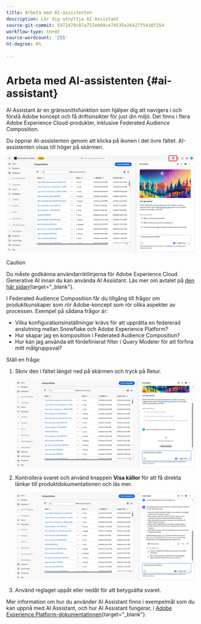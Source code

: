 ```yaml
---
title: Arbeta med AI-assistenten
description: Lär dig utnyttja AI Assistant
source-git-commit: 5972479c87a757eb09ce74535e26427f5410f254
workflow-type: tm+mt
source-wordcount: '255'
ht-degree: 0%

---
```


# Arbeta med AI-assistenten {#ai-assistant}

AI Assistant är en gränssnittsfunktion som hjälper dig att navigera i och förstå Adobe koncept och få driftsinsikter för just din miljö. Det finns i flera Adobe Experience Cloud-produkter, inklusive Federated Audience Composition.

Du öppnar AI-assistenten genom att klicka på ikonen i det övre fältet. AI-assistenten visas till höger på skärmen.

![](assets/do-not-localize/ai-assistant-open.png)


>[!CAUTION]
>
>Du måste godkänna användarriktlinjerna för Adobe Experience Cloud Generative AI innan du kan använda AI Assistant. Läs mer om avtalet på [den här sidan](https://experienceleague.adobe.com/en/docs/experience-platform/ai-assistant/home){target="_blank"}.

I Federated Audience Composition får du tillgång till frågor om produktkunskaper som rör Adobe-koncept som rör olika aspekter av processen. Exempel på sådana frågor är:

* Vilka konfigurationsinställningar krävs för att upprätta en federerad anslutning mellan Snowflake och Adobe Experience Platform?
* Hur skapar jag en komposition i Federated Audience Composition?
* Hur kan jag använda ett fördefinierat filter i Query Modeler för att förfina mitt målgruppsval?

Ställ en fråga:

1. Skriv den i fältet längst ned på skärmen och tryck på Retur.

   ![](assets/do-not-localize/ai-assistant-ask.png)

1. Kontrollera svaret och använd knappen **Visa källor** för att få direkta länkar till produktdokumentationen och läs mer.

   ![](assets/do-not-localize/ai-assistant-answer.png)

1. Använd reglaget uppåt eller nedåt för att betygsätta svaret.

Mer information om hur du använder AI Assistant finns i exempelmål som du kan uppnå med AI Assistant, och hur AI Assistant fungerar, i [Adobe Experience Platform-dokumentationen](https://experienceleague.adobe.com/en/docs/experience-platform/ai-assistant/home){target="_blank"}.
